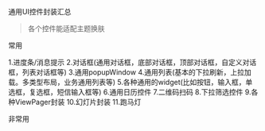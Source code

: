 通用UI控件封装汇总

> 各个控件能适配主题换肤

常用

1.进度条/消息提示
2.对话框(通用对话框，底部对话框，顶部对话框，自定义对话框，列表对话框等)
3.通用popupWindow
4.通用列表(基本的下拉刷新，上拉加载。多类型布局，业务通用列表等)
5.各种通用的widget(比如按钮，输入框，单选框，复选框，短信输入框等)
6.通用日历控件
7.二维码扫码
8.下拉筛选控件
9.各种ViewPager封装
10.幻灯片封装
11.跑马灯


非常用